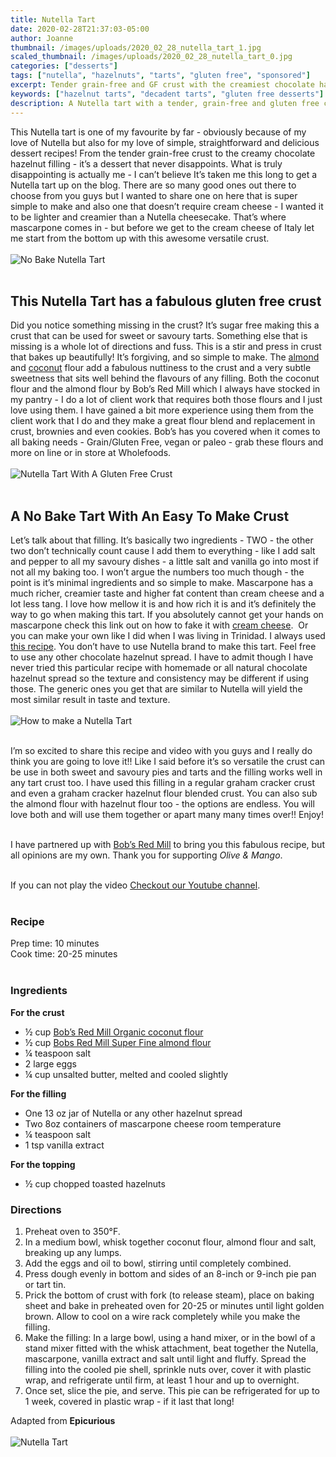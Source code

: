 ```yaml
---
title: Nutella Tart
date: 2020-02-28T21:37:03-05:00
author: Joanne
thumbnail: /images/uploads/2020_02_28_nutella_tart_1.jpg
scaled_thumbnail: /images/uploads/2020_02_28_nutella_tart_0.jpg
categories: ["desserts"]
tags: ["nutella", "hazelnuts", "tarts", "gluten free", "sponsored"]
excerpt: Tender grain-free and GF crust with the creamiest chocolate hazelnut filling
keywords: ["hazelnut tarts", "decadent tarts", "gluten free desserts"]
description: A Nutella tart with a tender, grain-free and gluten free crust with the creamiest chocolate hazelnut filling
---
```


This Nutella tart is one of my favourite by far - obviously because of my love of Nutella but also for my love of simple, straightforward and delicious dessert recipes! From the tender grain-free crust to the creamy chocolate hazelnut filling - it’s a dessert that never disappoints. What is truly disappointing is actually me - I can’t believe It’s taken me this long to get a Nutella tart up on the blog. There are so many good ones out there to choose from you guys but I wanted to share one on here that is super simple to make and also one that doesn’t require cream cheese - I wanted it to be lighter and creamier than a Nutella cheesecake. That’s where mascarpone comes in - but before we get to the cream cheese of Italy let me start from the bottom up with this awesome versatile crust. 
</br>
</br>
![No Bake Nutella Tart](/images/uploads/2020_02_28_nutella_tart_2.jpg)
</br>
</br>

## This Nutella Tart has a fabulous gluten free crust
Did you notice something missing in the crust? It’s sugar free making this a crust that can be used for sweet or savoury tarts. Something else that is missing is a whole lot of directions and fuss. This is a stir and press in crust that bakes up beautifully! It’s forgiving, and so simple to make. The <span class="highlight"><a rel="nofollow" href="https://www.bobsredmill.com/almond-meal-flour.html">almond </a></span> and <span class="highlight"><a rel="nofollow" href="https://www.bobsredmill.com/organic-coconut-flour.html">coconut</a></span> flour add a fabulous nuttiness to the crust and a very subtle sweetness that sits well behind the flavours of any filling. Both the coconut flour and the almond flour by Bob’s Red Mill which I always have stocked in my pantry - I do a lot of client work that requires both those flours and I just love using them. I have gained a bit more experience using them from the client work that I do and they make a great flour blend and replacement in crust, brownies and even cookies. Bob’s has you covered when it comes to all baking needs - Grain/Gluten Free, vegan or paleo - grab these flours and more on line or in store at Wholefoods. 
</br>
</br>
![Nutella Tart With A Gluten Free Crust](/images/uploads/2020_02_28_nutella_tart_3.jpg)
</br>
</br>

## A No Bake Tart With An Easy To Make Crust
Let’s talk about that filling. It’s basically two ingredients - TWO - the other two don’t technically count cause I add them to everything - like I add salt and pepper to all my savoury dishes - a little salt and vanilla go into most if not all my baking too. I won’t argue the numbers too much though - the point is it’s minimal ingredients and so simple to make. Mascarpone has a much richer, creamier taste and higher fat content than cream cheese and a lot less tang. I love how mellow it is and how rich it is and it’s definitely the way to go when making this tart. If you absolutely cannot get your hands on mascarpone check this link out on how to fake it with  <span class="highlight"><a rel="nofollow" href="https://www.google.ca/amp/s/spoonuniversity.com/lifestyle/mascarpone-vs-cream-cheese/amp">cream cheese</a></span>.  Or you can make your own like I did when I was living in Trinidad. I always used <span class="highlight"><a rel="nofollow" href="https://food52.com/blog/12319-homemade-mascarpone-cheese">this recipe</a></span>. You don’t have to use Nutella brand to make this tart. Feel free to use any other chocolate hazelnut spread. I have to admit though I have never tried this particular recipe with homemade or all natural chocolate hazelnut spread so the texture and consistency may be different if using those. The generic ones you get that are similar to Nutella will yield the most similar result in taste and texture. 
</br>
</br>
![How to make a Nutella Tart](/images/uploads/2020_02_28_nutella_tart_4.jpg)
</br>
</br>

I’m so excited to share this recipe and video with you guys and I really do think you are going to love it!! Like I said before it’s so versatile the crust can be use in both sweet and savoury pies and tarts and the filling works well in any tart crust too. I have used this filling in a regular graham cracker crust and even a graham cracker hazelnut flour blended crust. You can also sub the almond flour with hazelnut flour too - the options are endless. You will love both and will use them together or apart many many times over!! Enjoy! 
</br>
</br>

<!-- {{< youtube WKqGXQsWLng >}} -->
I have partnered up with <span class="highlight"><a rel="nofollow" href="https://www.bobsredmill.com/?utm_source=TheOliveAndMango&utm_medium=influencer&utm_campaign=bobsredmill">Bob’s Red Mill</a></span> to bring you this fabulous recipe, but all opinions are my own. Thank you for supporting _Olive & Mango_.
</br>
</br>
<div class="mv-video-target mv-video-id-gbezthe4krsvzwh1jtng" data-video-id="gbezthe4krsvzwh1jtng" data-volume="70" data-ratio="16:9"></div>
If you can not play the video <span class="highlight"><a href="https://youtu.be/WKqGXQsWLng">Checkout our Youtube channel</a></span>.
</br>
</br>

### Recipe
Prep time: <meta itemprop="prepTime" content="PT10M">10 minutes  
Cook time: <meta itemprop="cookTime" content="PT25M">20-25 minutes 
</br>
</br>

### Ingredients 

__For the crust__

* <span itemprop="ingredients"> &frac12; cup <span class="highlight"><a rel="nofollow" href="https://www.bobsredmill.com/organic-coconut-flour.html">Bob’s Red Mill Organic coconut flour</a></span> </span>
* <span itemprop="ingredients"> &frac12; cup <span class="highlight"><a rel="nofollow" href="https://www.bobsredmill.com/almond-meal-flour.html">Bobs Red Mill Super Fine almond flour </a></span></span>
* <span itemprop="ingredients"> &frac14; teaspoon salt</span>
* <span itemprop="ingredients"> 2 large eggs </span>
* <span itemprop="ingredients"> &frac14; cup unsalted butter, melted and cooled slightly</span>

__For the filling__

* <span itemprop="ingredients"> One 13 oz jar of Nutella or any other hazelnut spread </span>
* <span itemprop="ingredients"> Two 8oz containers of mascarpone cheese room temperature </span>
* <span itemprop="ingredients"> &frac14; teaspoon salt</span>
* <span itemprop="ingredients"> 1 tsp vanilla extract </span>

__For the topping__

* <span itemprop="ingredients"> &frac12; cup chopped toasted hazelnuts</span>


### Directions
<span itemprop="recipeInstructions">

1. Preheat oven to 350°F.
2. In a medium bowl, whisk together coconut flour, almond flour and salt, breaking up any lumps.
3. Add the eggs and oil to bowl, stirring until completely combined.
4. Press dough evenly in bottom and sides of an 8-inch or 9-inch pie pan or tart tin.
5. Prick the bottom of crust with fork (to release steam), place on baking sheet and bake in preheated oven for 20-25 or minutes until light golden brown. Allow to cool on a wire rack completely while you make the filling. 
6. Make the filling: In a large bowl, using a hand mixer, or in the bowl of a stand mixer fitted with the whisk attachment, beat together the Nutella, mascarpone, vanilla extract and salt until light and fluffy. Spread the filling into the cooled pie shell, sprinkle nuts over, cover it with plastic wrap, and refrigerate until firm, at least 1 hour and up to overnight. 
7. Once set, slice the pie, and serve. This pie can be refrigerated for up to 1 week, covered in plastic wrap - if it last that long! 
</span>

Adapted from __Epicurious__
</br>
</br>
![Nutella Tart](/images/uploads/2020_02_28_nutella_tart_5.jpg)